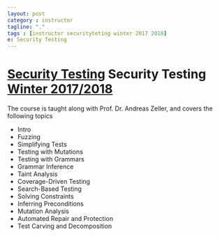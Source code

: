 ```yaml
---
layout: post
category : instructor
tagline: "."
tags : [instructor securityteting winter 2017 2018]
e: Security Testing
---
```


# [Security Testing](https://www.st.cs.uni-saarland.de/edu/securitytesting/2018/) Security Testing [Winter 2017/2018](https://www-intern.st.cs.uni-saarland.de/edu/securitytesting/2018/)

The course is taught along with Prof. Dr. Andreas Zeller, and covers the following topics

* Intro
* Fuzzing
* Simplifying Tests
* Testing with Mutations
* Testing with Grammars
* Grammar Inference
* Taint Analysis
* Coverage-Driven Testing
* Search-Based Testing
* Solving Constraints
* Inferring Preconditions
* Mutation Analysis
* Automated Repair and Protection
* Test Carving and Decomposition
